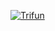 [![Trifun](https://github-readme-stats.vercel.app/api?username=Trysha-rbrn&count_private=true&show_icons=true)](https://github.com/Trysha-rbrn/github-readme-stats)
